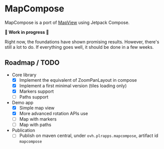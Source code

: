# MapCompose

MapCompose is a port of [MapView](https://github.com/peterLaurence/MapView) using Jetpack Compose.

**🚧 Work in progress 🚧**

Right now, the foundations have shown promising results. However, there's still a lot to do. If
everything goes well, it should be done in a few weeks.

## Roadmap / TODO

* Core library
  * [x] Implement the equivalent of ZoomPanLayout in compose
  * [x] Implement a first minimal version (tiles loading only)
  * [x] Markers support
  * [ ] Paths support

* Demo app
  * [x] Simple map view
  * [x] More advanced rotation APIs use
  * [ ] Map with markers
  * [ ] Map with paths

* Publication
  * [ ] Publish on maven central, under `ovh.plrapps.mapcompose`, artifact id `mapcompose`